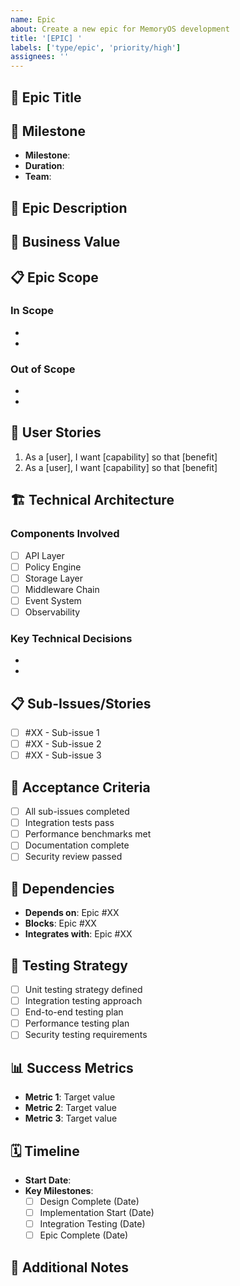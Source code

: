 ```yaml
---
name: Epic
about: Create a new epic for MemoryOS development
title: '[EPIC] '
labels: ['type/epic', 'priority/high']
assignees: ''
---
```


## 🎯 **Epic Title**
<!-- Epic name from project structure -->

## 📅 **Milestone**
- **Milestone**: <!-- Milestone 1, 2, 3, or 4 -->
- **Duration**: <!-- Estimated duration in weeks -->
- **Team**: <!-- Primary team responsible -->

## 🎪 **Epic Description**
<!-- High-level description of what this epic accomplishes -->

## 🚀 **Business Value**
<!-- Why is this epic important? What value does it deliver? -->

## 📋 **Epic Scope**

### **In Scope**
- <!-- What will be included -->
- <!-- What features/capabilities -->

### **Out of Scope**
- <!-- What will NOT be included -->
- <!-- Future considerations -->

## 🎯 **User Stories**
<!-- High-level user stories this epic addresses -->
1. As a [user], I want [capability] so that [benefit]
2. As a [user], I want [capability] so that [benefit]

## 🏗️ **Technical Architecture**
<!-- High-level technical approach -->

### **Components Involved**
- [ ] API Layer
- [ ] Policy Engine
- [ ] Storage Layer
- [ ] Middleware Chain
- [ ] Event System
- [ ] Observability

### **Key Technical Decisions**
- <!-- Decision 1 -->
- <!-- Decision 2 -->

## 📋 **Sub-Issues/Stories**
<!-- List of issues that comprise this epic -->
- [ ] #XX - Sub-issue 1
- [ ] #XX - Sub-issue 2
- [ ] #XX - Sub-issue 3

## 🎯 **Acceptance Criteria**
<!-- Epic-level acceptance criteria -->
- [ ] All sub-issues completed
- [ ] Integration tests pass
- [ ] Performance benchmarks met
- [ ] Documentation complete
- [ ] Security review passed

## 🔗 **Dependencies**
<!-- Other epics or external dependencies -->
- **Depends on**: Epic #XX
- **Blocks**: Epic #XX
- **Integrates with**: Epic #XX

## 🧪 **Testing Strategy**
- [ ] Unit testing strategy defined
- [ ] Integration testing approach
- [ ] End-to-end testing plan
- [ ] Performance testing plan
- [ ] Security testing requirements

## 📊 **Success Metrics**
<!-- How will success be measured -->
- **Metric 1**: Target value
- **Metric 2**: Target value
- **Metric 3**: Target value

## 🗓️ **Timeline**
<!-- Key milestones and deadlines -->
- **Start Date**:
- **Key Milestones**:
  - [ ] Design Complete (Date)
  - [ ] Implementation Start (Date)
  - [ ] Integration Testing (Date)
  - [ ] Epic Complete (Date)

## 📝 **Additional Notes**
<!-- Any additional context, references, or considerations -->
